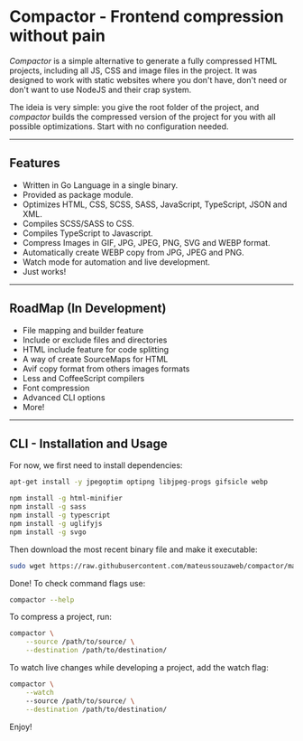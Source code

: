 # Compactor - Frontend compression without pain

*Compactor* is a simple alternative to generate a fully compressed HTML projects, including all JS, CSS and image files in the project. It was designed to work with static websites where you don't have, don't need or don't want to use NodeJS and their crap system.

The ideia is very simple: you give the root folder of the project, and *compactor* builds the compressed version of the project for you with all possible optimizations. Start with no configuration needed.

---

## Features

- Written in Go Language in a single binary.
- Provided as package module.
- Optimizes HTML, CSS, SCSS, SASS, JavaScript, TypeScript, JSON and XML.
- Compiles SCSS/SASS to CSS.
- Compiles TypeScript to Javascript.
- Compress Images in GIF, JPG, JPEG, PNG, SVG and WEBP format.
- Automatically create WEBP copy from JPG, JPEG and PNG.
- Watch mode for automation and live development.
- Just works!

---

## RoadMap (In Development)

- File mapping and builder feature
- Include or exclude files and directories
- HTML include feature for code splitting
- A way of create SourceMaps for HTML
- Avif copy format from others images formats
- Less and CoffeeScript compilers
- Font compression
- Advanced CLI options
- More!

---

## CLI - Installation and Usage

For now, we first need to install dependencies:

```bash
apt-get install -y jpegoptim optipng libjpeg-progs gifsicle webp

npm install -g html-minifier
npm install -g sass
npm install -g typescript
npm install -g uglifyjs
npm install -g svgo
```

Then download the most recent binary file and make it executable:

```bash
sudo wget https://raw.githubusercontent.com/mateussouzaweb/compactor/master/bin/compactor -O /usr/local/bin/compactor && sudo chmod +x /usr/local/bin/compactor
```

Done! To check command flags use:

```bash
compactor --help
```

To compress a project, run:

```bash
compactor \
    --source /path/to/source/ \
    --destination /path/to/destination/
```

To watch live changes while developing a project, add the watch flag:

```bash
compactor \
    --watch
    --source /path/to/source/ \
    --destination /path/to/destination/
```

Enjoy!
